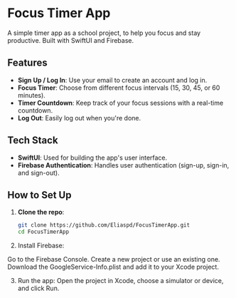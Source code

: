 # Focus Timer App
A simple timer app as a school project, to help you focus and stay productive. Built with SwiftUI and Firebase.

## Features
- **Sign Up / Log In**: Use your email to create an account and log in.
- **Focus Timer**: Choose from different focus intervals (15, 30, 45, or 60 minutes).
- **Timer Countdown**: Keep track of your focus sessions with a real-time countdown.
- **Log Out**: Easily log out when you're done.

## Tech Stack
- **SwiftUI**: Used for building the app's user interface.
- **Firebase Authentication**: Handles user authentication (sign-up, sign-in, and sign-out).

## How to Set Up

1. **Clone the repo**:  
   ```bash
   git clone https://github.com/Eliaspd/FocusTimerApp.git
   cd FocusTimerApp

2. Install Firebase:

Go to the Firebase Console.
Create a new project or use an existing one.
Download the GoogleService-Info.plist and add it to your Xcode project.

3. Run the app:
Open the project in Xcode, choose a simulator or device, and click Run.

